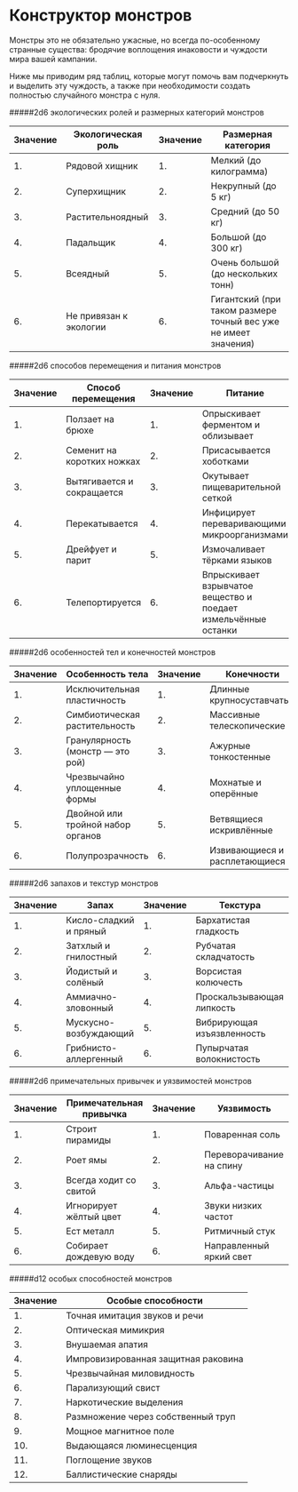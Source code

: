 # Конструктор монстров

Монстры это не обязательно ужасные, но всегда по-особенному странные существа: бродячие воплощения инаковости и чуждости мира вашей кампании.

Ниже мы приводим ряд таблиц, которые могут помочь вам подчеркнуть и выделить эту чуждость, а также при необходимости создать полностью случайного монстра с нуля.

#####2d6 экологических ролей и размерных категорий монстров

|Значение|Экологическая роль|Значение|Размерная категория|
|--- |--- |--- |--- |
|1.|Рядовой хищник|1.|Мелкий (до килограмма)|
|2.|Суперхищник|2.|Некрупный (до 5 кг)|
|3.|Растительноядный|3.|Средний (до 50 кг)|
|4.|Падальщик|4.|Большой (до 300 кг)|
|5.|Всеядный|5.|Очень большой (до нескольких тонн)|
|6.|Не привязан к экологии|6.|Гигантский (при таком размере точный вес уже не имеет значения)|

#####2d6 способов перемещения и питания монстров

|Значение|Способ перемещения|Значение|Питание|
|--- |--- |--- |--- |
|1.|Ползает на брюхе|1.|Опрыскивает ферментом и облизывает|
|2.|Семенит на коротких ножках|2.|Присасывается хоботками|
|3.|Вытягивается и сокращается|3.|Окутывает пищеварительной сеткой|
|4.|Перекатывается|4.|Инфицирует переваривающими микроорганизмами|
|5.|Дрейфует и парит|5.|Измочаливает тёрками языков|
|6.|Телепортируется|6.|Впрыскивает взрывчатое вещество и поедает измельчённые останки|

#####2d6 особенностей тел и конечностей монстров

|Значение|Особенность тела|Значение|Конечности|
|--- |--- |--- |--- |
|1.|Исключительная пластичность|1.|Длинные крупносуставчатые|
|2.|Симбиотическая растительность|2.|Массивные телескопические|
|3.|Гранулярность (монстр — это рой)|3.|Ажурные тонкостенные|
|4.|Чрезвычайно уплощенные формы|4.|Мохнатые и оперённые|
|5.|Двойной или тройной набор органов|5.|Ветвящиеся искривлённые|
|6.|Полупрозрачность|6.|Извивающиеся и расплетающиеся|

#####2d6 запахов и текстур монстров

|Значение|Запах|Значение|Текстура|
|--- |--- |--- |--- |
|1.|Кисло-сладкий и пряный|1.|Бархатистая гладкость|
|2.|Затхлый и гнилостный|2.|Рубчатая складчатость|
|3.|Йодистый и солёный|3.|Ворсистая колючесть|
|4.|Аммиачно-зловонный|4.|Проскальзывающая липкость|
|5.|Мускусно-возбуждающий|5.|Вибрирующая изъязвленность|
|6.|Грибнисто-аллергенный|6.|Пупырчатая волокнистость|

#####2d6 примечательных привычек и уязвимостей монстров

|Значение|Примечательная привычка|Значение|Уязвимость|
|--- |--- |--- |--- |
|1.|Строит пирамиды|1.|Поваренная соль|
|2.|Роет ямы|2.|Переворачивание на спину|
|3.|Всегда ходит со свитой|3.|Альфа-частицы|
|4.|Игнорирует жёлтый цвет|4.|Звуки низких частот|
|5.|Ест металл|5.|Ритмичный стук|
|6.|Собирает дождевую воду|6.|Направленный яркий свет|

#####d12 особых способностей монстров

|Значение|Особые способности|
|--- |--- |
|1.|Точная имитация звуков и речи|
|2.|Оптическая мимикрия|
|3.|Внушаемая апатия|
|4.|Импровизированная защитная раковина|
|5.|Чрезвычайная миловидность|
|6.|Парализующий свист|
|7.|Наркотические выделения|
|8.|Размножение через собственный труп|
|9.|Мощное магнитное поле|
|10.|Выдающаяся люминесценция|
|11.|Поглощение звуков|
|12.|Баллистические снаряды|